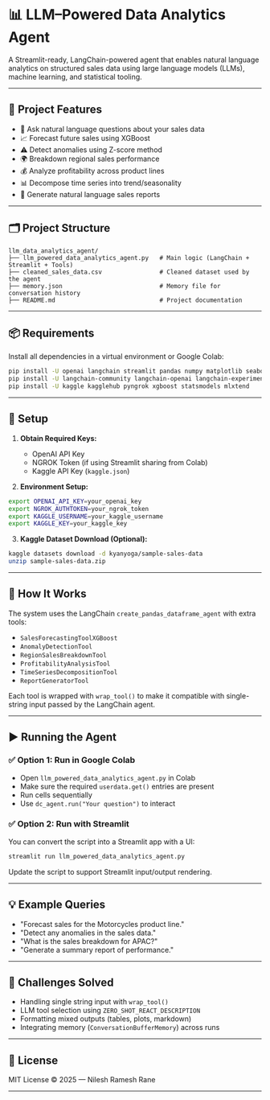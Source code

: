 
# 📊 LLM–Powered Data Analytics Agent

A Streamlit-ready, LangChain-powered agent that enables natural language analytics on structured sales data using large language models (LLMs), machine learning, and statistical tooling.

---

## 🚀 Project Features

- 💬 Ask natural language questions about your sales data
- 📈 Forecast future sales using XGBoost
- ⚠️ Detect anomalies using Z-score method
- 🌍 Breakdown regional sales performance
- 💰 Analyze profitability across product lines
- 📊 Decompose time series into trend/seasonality
- 📝 Generate natural language sales reports

---

## 🗂️ Project Structure

```
llm_data_analytics_agent/
├── llm_powered_data_analytics_agent.py   # Main logic (LangChain + Streamlit + Tools)
├── cleaned_sales_data.csv                # Cleaned dataset used by the agent
├── memory.json                           # Memory file for conversation history
├── README.md                             # Project documentation
```

---

## 📦 Requirements

Install all dependencies in a virtual environment or Google Colab:

```bash
pip install -U openai langchain streamlit pandas numpy matplotlib seaborn plotly
pip install -U langchain-community langchain-openai langchain-experimental
pip install -U kaggle kagglehub pyngrok xgboost statsmodels mlxtend
```

---

## 🔑 Setup

1. **Obtain Required Keys:**
   - OpenAI API Key
   - NGROK Token (if using Streamlit sharing from Colab)
   - Kaggle API Key (`kaggle.json`)

2. **Environment Setup:**
```bash
export OPENAI_API_KEY=your_openai_key
export NGROK_AUTHTOKEN=your_ngrok_token
export KAGGLE_USERNAME=your_kaggle_username
export KAGGLE_KEY=your_kaggle_key
```

3. **Kaggle Dataset Download (Optional):**
```bash
kaggle datasets download -d kyanyoga/sample-sales-data
unzip sample-sales-data.zip
```

---

## 🧠 How It Works

The system uses the LangChain `create_pandas_dataframe_agent` with extra tools:

- `SalesForecastingToolXGBoost`
- `AnomalyDetectionTool`
- `RegionSalesBreakdownTool`
- `ProfitabilityAnalysisTool`
- `TimeSeriesDecompositionTool`
- `ReportGeneratorTool`

Each tool is wrapped with `wrap_tool()` to make it compatible with single-string input passed by the LangChain agent.

---

## ▶️ Running the Agent

### ✅ Option 1: Run in Google Colab

- Open `llm_powered_data_analytics_agent.py` in Colab
- Make sure the required `userdata.get()` entries are present
- Run cells sequentially
- Use `dc_agent.run("Your question")` to interact

### ✅ Option 2: Run with Streamlit

You can convert the script into a Streamlit app with a UI:

```bash
streamlit run llm_powered_data_analytics_agent.py
```

Update the script to support Streamlit input/output rendering.

---

## 💡 Example Queries

- "Forecast sales for the Motorcycles product line."
- "Detect any anomalies in the sales data."
- "What is the sales breakdown for APAC?"
- "Generate a summary report of performance."

---

## 🧩 Challenges Solved

- Handling single string input with `wrap_tool()`
- LLM tool selection using `ZERO_SHOT_REACT_DESCRIPTION`
- Formatting mixed outputs (tables, plots, markdown)
- Integrating memory (`ConversationBufferMemory`) across runs

---

## 📎 License

MIT License © 2025 — Nilesh Ramesh Rane

---
